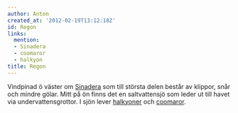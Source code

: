```yaml
---
author: Anton
created_at: '2012-02-19T13:12:18Z'
id: Regon
links:
  mention:
  - Sinadera
  - coomaror
  - halkyon
title: Regon
---
```


Vindpinad ö väster om [Sinadera] som till största delen består av klippor, snår och mindre gölar.
Mitt på ön finns det en saltvattensjö som leder ut till havet via undervattensgrottor. I sjön lever
[halkyoner] och [coomaror].

  [Sinadera]: Sinadera
  [halkyoner]: halkyon
  [coomaror]: coomaror
